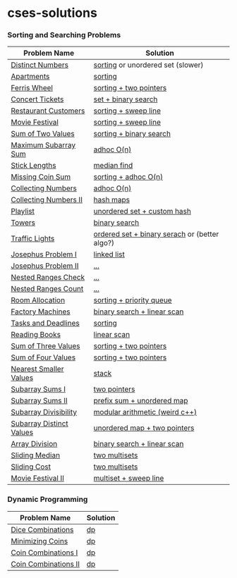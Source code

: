 # cses-solutions

### Sorting and Searching Problems

| Problem Name                            | Solution                                                                                   |
|----------------------------------------|---------------------------------------------------------------------------------------------|
| [Distinct Numbers](https://cses.fi/problemset/task/1621)  | [sorting](sorting-and-searching/1621-distinct-numbers.cpp) or unordered set (slower)     |
| [Apartments](https://cses.fi/problemset/task/1084)  | [sorting](sorting-and-searching/1084-apartments.cpp)                                       |
| [Ferris Wheel](https://cses.fi/problemset/task/1090)  | [sorting + two pointers](sorting-and-searching/1090-ferris-wheel.cpp)                    |
| [Concert Tickets](https://cses.fi/problemset/task/1091)  | [set + binary search](sorting-and-searching/1091-concert-tickets.cpp)                   |
| [Restaurant Customers](https://cses.fi/problemset/task/1619)  | [sorting + sweep line](sorting-and-searching/1619-restaurant-customers.cpp)              |
| [Movie Festival](https://cses.fi/problemset/task/1629)  | [sorting + sweep line](sorting-and-searching/1629-movie-festival.cpp)                                                          |
| [Sum of Two Values](https://cses.fi/problemset/task/1640)  | [sorting + binary search](sorting-and-searching/1640-sum-of-two-values.cpp)                                                          |
| [Maximum Subarray Sum](https://cses.fi/problemset/task/1643)  | [adhoc O(n)](sorting-and-searching/1643-maximum-subarray-sum.cpp)                                                          |
| [Stick Lengths](https://cses.fi/problemset/task/1074)  | [median find](sorting-and-searching/1074-stick-lengths.cpp)                                                          |
| [Missing Coin Sum](https://cses.fi/problemset/task/2183)  | [sorting + adhoc O(n)](sorting-and-searching/2183-missing-coin-sum.cpp)                                                          |
| [Collecting Numbers](https://cses.fi/problemset/task/2216)  | [adhoc O(n)](sorting-and-searching/2216-collecting-numbers.cpp)                                                          |
| [Collecting Numbers II](https://cses.fi/problemset/task/2217)  | [hash maps](sorting-and-searching/2217-collecting-numbers-ii.cpp)                                                          |
| [Playlist](https://cses.fi/problemset/task/1141)  | [unordered set + custom hash](sorting-and-searching/1141-playlist.cpp)                                                          |
| [Towers](https://cses.fi/problemset/task/1073)  | [binary search](sorting-and-searching/1073-towers.cpp)                                                          |
| [Traffic Lights](https://cses.fi/problemset/task/1163)  | [ordered set + binary serach](sorting-and-searching/1163-traffic-lights.cpp) or (better algo?)                                                          |
| [Josephus Problem I](https://cses.fi/problemset/task/2162)  | [linked list](sorting-and-searching/2162-josephus-problem-i.cpp)                                                          |
| [Josephus Problem II](https://cses.fi/problemset/task/2163)  | [...](sorting-and-searching/)                                                          |
| [Nested Ranges Check](https://cses.fi/problemset/task/2168)  | [...](sorting-and-searching/)                                                          |
| [Nested Ranges Count](https://cses.fi/problemset/task/2169)  | [...](sorting-and-searching/)                                                          |
| [Room Allocation](https://cses.fi/problemset/task/1164)  | [sorting + priority queue](sorting-and-searching/1164-room-allocation.cpp)                                                          |
| [Factory Machines](https://cses.fi/problemset/task/1620)  | [binary search + linear scan](sorting-and-searching/1620-factory-machines.cpp)                                                          |
| [Tasks and Deadlines](https://cses.fi/problemset/task/1630)  | [sorting](sorting-and-searching/1630-tasks-and-deadlines.cpp)                                                          |
| [Reading Books](https://cses.fi/problemset/task/1631)  | [linear scan](sorting-and-searching/1631-reading-books.cpp)                                                          |
| [Sum of Three Values](https://cses.fi/problemset/task/1641)  | [sorting + two pointers](sorting-and-searching/1641-sum-of-three-values.cpp)                                                          |
| [Sum of Four Values](https://cses.fi/problemset/task/1642)  | [sorting + two pointers](sorting-and-searching/1642-sum-of-four-values.cpp)                                                          |
| [Nearest Smaller Values](https://cses.fi/problemset/task/1645)  | [stack](sorting-and-searching/1645-nearest-smaller-values.cpp)                                                          |
| [Subarray Sums I](https://cses.fi/problemset/task/1660)  | [two pointers](sorting-and-searching/1660-subarray-sums-i.cpp)                                                          |
| [Subarray Sums II](https://cses.fi/problemset/task/1661)  | [prefix sum + unordered map](sorting-and-searching/1661-subarray-sums-ii.cpp)                                                          |
| [Subarray Divisibility](https://cses.fi/problemset/task/1662)  | [modular arithmetic (weird c++)](sorting-and-searching/1662-subarray-divisibility.cpp)                                                          |
| [Subarray Distinct Values](https://cses.fi/problemset/task/2428)  | [unordered map + two pointers](sorting-and-searching/2428-subarray-distinct-values.cpp)                                                          |
| [Array Division](https://cses.fi/problemset/task/1085)  | [binary search + linear scan](sorting-and-searching/1085-array-division.cpp)                                                          |
| [Sliding Median](https://cses.fi/problemset/task/1076)  | [two multisets](sorting-and-searching/1076-sliding-median.cpp)                                                          |
| [Sliding Cost](https://cses.fi/problemset/task/1076)  | [two multisets](sorting-and-searching/1077-sliding-cost.cpp)                                                          |
| [Movie Festival II](https://cses.fi/problemset/task/1076)  | [multiset + sweep line](sorting-and-searching/1632-movie-festival-ii.cpp)                                                          |


### Dynamic Programming

| Problem Name                                                  | Solution                                                                |
|---------------------------------------------------------------|-------------------------------------------------------------------------|
| [Dice Combinations](https://cses.fi/problemset/task/1633/)    | [dp](dynamic-programming/1633-dice-combinations.cpp)                    |
| [Minimizing Coins](https://cses.fi/problemset/task/1634/)     | [dp](dynamic-programming/1634-minimizing-coins.cpp)                     |
| [Coin Combinations I](https://cses.fi/problemset/task/1635/)  | [dp](dynamic-programming/1635-coin-combinations-i.cpp)                  |
| [Coin Combinations II](https://cses.fi/problemset/task/1635/) | [dp](dynamic-programming/1636-coin-combinations-ii.cpp)                 |
